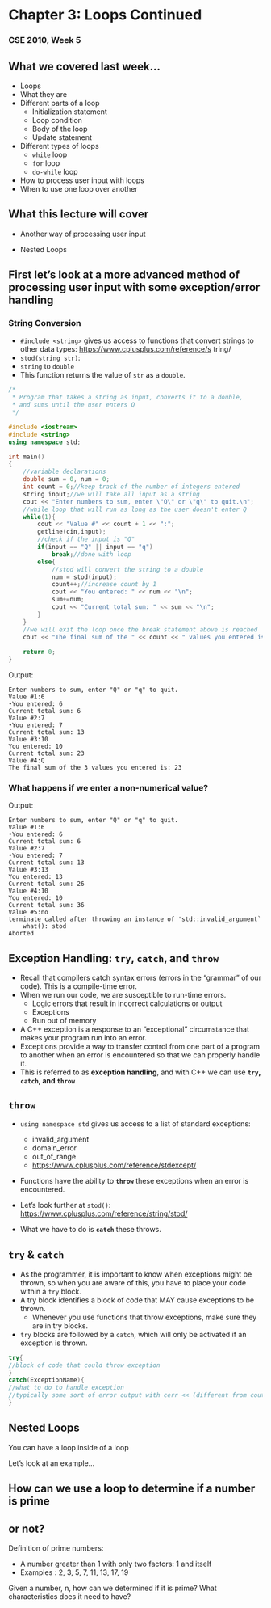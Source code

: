 # Chapter 3: Loops Continued

### CSE 2010, Week 5


## What we covered last week...

 - Loops
- What they are
- Different parts of a loop
	- Initialization statement
	- Loop condition
	- Body of the loop
	- Update statement
- Different types of loops
	- `while` loop
	- `for` loop
	- `do-while` loop
- How to process user input with loops
- When to use one loop over another

## What this lecture will cover

 - Another way of processing user input

 - Nested Loops


## First let’s look at a more advanced method of processing user input with some exception/error handling


### String Conversion


- `#include <string>` gives us access
to functions that convert strings to
other data types:
https://www.cplusplus.com/reference/s
tring/
- `stod(string str)`:
- `string` to `double`
- This function returns the value
of `str` as a `double`.

```c++
/*
 * Program that takes a string as input, converts it to a double,
 * and sums until the user enters Q
 */

#include <iostream>
#include <string>
using namespace std;

int main()
{
	//variable declarations
	double sum = 0, num = 0;
	int count = 0;//keep track of the number of integers entered
	string input;//we will take all input as a string
	cout << "Enter numbers to sum, enter \"Q\" or \"q\" to quit.\n";
	//while loop that will run as long as the user doesn't enter Q
	while(1){
		cout << "Value #" << count + 1 << ":";
		getline(cin,input);
		//check if the input is "Q"
		if(input == "Q" || input == "q")
			break;//done with loop
		else{
			//stod will convert the string to a double
			num = stod(input);
			count++;//increase count by 1
			cout << "You entered: " << num << "\n";
			sum+=num;
			cout << "Current total sum: " << sum << "\n";
		}
	}
	//we will exit the loop once the break statement above is reached
	cout << "The final sum of the " << count << " values you entered is: " << sum << "\n";
	
	return 0;
}
```

Output:
```
Enter numbers to sum, enter "Q" or "q" to quit.
Value #1:6
•You entered: 6
Current total sum: 6
Value #2:7
•You entered: 7
Current total sum: 13
Value #3:10
You entered: 10
Current total sum: 23
Value #4:Q
The final sum of the 3 values you entered is: 23
```

### What happens if we enter a non-numerical value?

Output:
```
Enter numbers to sum, enter "Q" or "q" to quit.
Value #1:6
•You entered: 6
Current total sum: 6
Value #2:7
•You entered: 7
Current total sum: 13
Value #3:13
You entered: 13
Current total sum: 26
Value #4:10
You entered: 10
Current total sum: 36
Value #5:no
terminate called after throwing an instance of 'std::invalid_argument`
	what(): stod
Aborted
```


## Exception Handling: `try`, `catch`, and `throw`

 - Recall that compilers catch syntax errors (errors in the “grammar” of our code). This is a compile-time error.
 - When we run our code, we are susceptible to run-time errors.
	- Logic errors that result in incorrect calculations or output
	- Exceptions
	- Run out of memory
 - A C++ exception is a response to an “exceptional” circumstance that makes your program run into an error.
 - Exceptions provide a way to transfer control from one part of a program to another when an error is encountered so that we can properly handle it.
 - This is referred to as **exception handling**, and with C++ we can use **`try`, `catch`, and `throw`**


## `throw`

 - `using namespace std` gives us access to a list of standard exceptions:
	- invalid_argument
	- domain_error
	- out_of_range
	- https://www.cplusplus.com/reference/stdexcept/

 - Functions have the ability to **`throw`** these exceptions when an error is encountered.

 - Let’s look further at `stod()`: https://www.cplusplus.com/reference/string/stod/

 - What we have to do is **`catch`** these throws.


## `try` & `catch`

- As the programmer, it is important to know when exceptions might be thrown, so when you are aware of this, you have to place your code within a `try` block.
- A try block identifies a block of code that MAY cause exceptions to be thrown.
	- Whenever you use functions that throw exceptions, make sure they are in try blocks.
- `try` blocks are followed by a `catch`, which will only be activated if an exception is thrown.
```c++
try{
//block of code that could throw exception
}
catch(ExceptionName){
//what to do to handle exception
//typically some sort of error output with cerr << (different from cout)
}
```



## Nested Loops

You can have a loop inside of a loop

Let’s look at an example...


## How can we use a loop to determine if a number is prime

## or not?


Definition of prime numbers:
- A number greater than 1 with only two factors: 1 and itself
- Examples : 2, 3, 5, 7, 11, 13, 17, 19


Given a number, n, how can we determined if it is prime? What characteristics does it
need to have?


